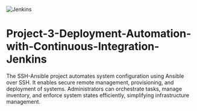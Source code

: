 ![Jenkins](https://github.com/silviob99/Deployment-Automation-with-Continuous-Integration-Introduction-to-Jenkins/assets/107585020/0976e50b-73f2-4eb2-b3b0-bdef54e45ce6)


# Project-3-Deployment-Automation-with-Continuous-Integration-Jenkins
The SSH-Ansible project automates system configuration using Ansible over SSH. It enables secure remote management, provisioning, and deployment of systems. Administrators can orchestrate tasks, manage inventory, and enforce system states efficiently, simplifying infrastructure management.

